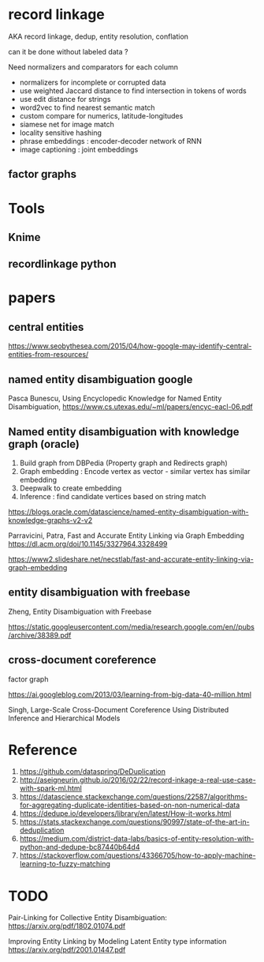 
# record linkage

AKA record linkage, dedup, entity resolution, conflation

can it be done without labeled data ?

Need normalizers and comparators for each column
* normalizers for incomplete or corrupted data
* use weighted Jaccard distance to find intersection in tokens of words 
* use edit distance for strings
* word2vec to find nearest semantic match
* custom compare for numerics, latitude-longitudes
* siamese net for image match
* locality sensitive hashing
* phrase embeddings : encoder-decoder network of RNN
* image captioning : joint embeddings


## factor graphs

# Tools

## Knime

## recordlinkage python


# papers

## central entities

https://www.seobythesea.com/2015/04/how-google-may-identify-central-entities-from-resources/

## named entity disambiguation google

Pasca Bunescu, Using Encyclopedic Knowledge for Named Entity Disambiguation, https://www.cs.utexas.edu/~ml/papers/encyc-eacl-06.pdf


## Named entity disambiguation with knowledge graph (oracle)

1. Build graph from DBPedia (Property graph and Redirects graph)
2. Graph embedding : Encode vertex as vector - similar vertex has similar embedding
3. Deepwalk to create embedding
4. Inference : find candidate vertices based on string match

https://blogs.oracle.com/datascience/named-entity-disambiguation-with-knowledge-graphs-v2-v2

Parravicini, Patra, Fast and Accurate Entity Linking via Graph Embedding
https://dl.acm.org/doi/10.1145/3327964.3328499

https://www2.slideshare.net/necstlab/fast-and-accurate-entity-linking-via-graph-embedding

## entity disambiguation with freebase

Zheng, Entity Disambiguation with Freebase

https://static.googleusercontent.com/media/research.google.com/en//pubs/archive/38389.pdf

## cross-document coreference

factor graph

https://ai.googleblog.com/2013/03/learning-from-big-data-40-million.html

Singh, Large-Scale Cross-Document Coreference Using Distributed Inference and Hierarchical Models

# Reference

1. https://github.com/dataspring/DeDuplication
2. http://aseigneurin.github.io/2016/02/22/record-inkage-a-real-use-case-with-spark-ml.html
3. https://datascience.stackexchange.com/questions/22587/algorithms-for-aggregating-duplicate-identities-based-on-non-numerical-data
4. https://dedupe.io/developers/library/en/latest/How-it-works.html
5. https://stats.stackexchange.com/questions/90997/state-of-the-art-in-deduplication
6. https://medium.com/district-data-labs/basics-of-entity-resolution-with-python-and-dedupe-bc87440b64d4
7. https://stackoverflow.com/questions/43366705/how-to-apply-machine-learning-to-fuzzy-matching

# TODO

Pair-Linking for Collective Entity Disambiguation: https://arxiv.org/pdf/1802.01074.pdf

Improving Entity Linking by Modeling Latent Entity type information https://arxiv.org/pdf/2001.01447.pdf
